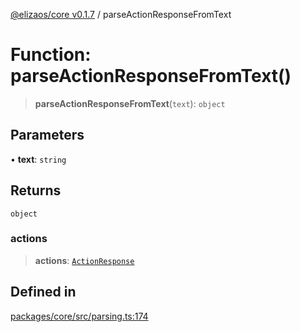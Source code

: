 [@elizaos/core v0.1.7](../index.md) / parseActionResponseFromText

# Function: parseActionResponseFromText()

> **parseActionResponseFromText**(`text`): `object`

## Parameters

• **text**: `string`

## Returns

`object`

### actions

> **actions**: [`ActionResponse`](../interfaces/ActionResponse.md)

## Defined in

[packages/core/src/parsing.ts:174](https://github.com/bbopar/eliza/blob/main/packages/core/src/parsing.ts#L174)

